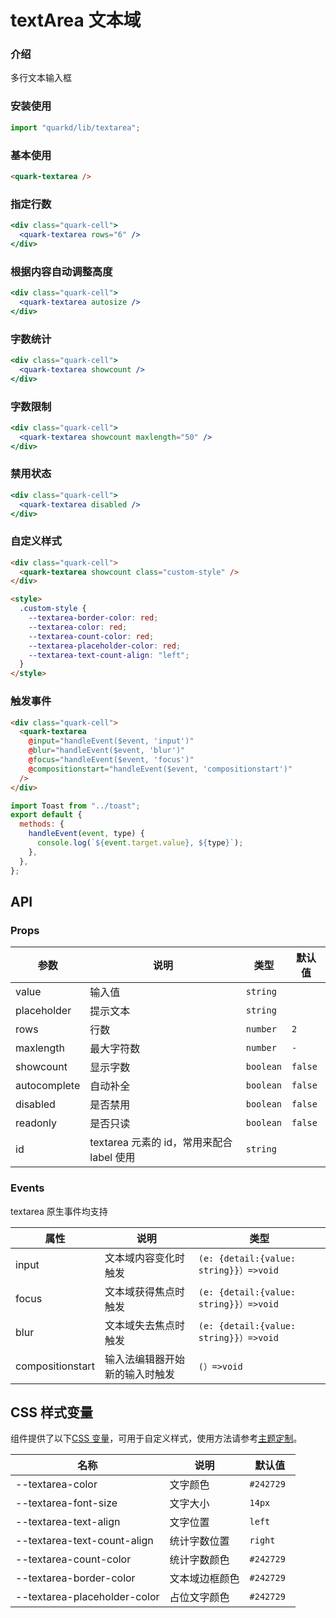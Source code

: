 # textArea 文本域

### 介绍

多行文本输入框

### 安装使用

```jsx
import "quarkd/lib/textarea";
```

### 基本使用

```html
<quark-textarea />
```

### 指定行数

```jsx
<div class="quark-cell">
  <quark-textarea rows="6" />
</div>
```

### 根据内容自动调整高度

```jsx
<div class="quark-cell">
  <quark-textarea autosize />
</div>
```

### 字数统计

```jsx
<div class="quark-cell">
  <quark-textarea showcount />
</div>
```

### 字数限制

```jsx
<div class="quark-cell">
  <quark-textarea showcount maxlength="50" />
</div>
```

### 禁用状态

```jsx
<div class="quark-cell">
  <quark-textarea disabled />
</div>
```

### 自定义样式

```html
<div class="quark-cell">
  <quark-textarea showcount class="custom-style" />
</div>

<style>
  .custom-style {
    --textarea-border-color: red;
    --textarea-color: red;
    --textarea-count-color: red;
    --textarea-placeholder-color: red;
    --textarea-text-count-align: "left";
  }
</style>
```

### 触发事件

```html
<div class="quark-cell">
  <quark-textarea
    @input="handleEvent($event, 'input')"
    @blur="handleEvent($event, 'blur')"
    @focus="handleEvent($event, 'focus')"
    @compositionstart="handleEvent($event, 'compositionstart')"
  />
</div>
```

```js
import Toast from "../toast";
export default {
  methods: {
    handleEvent(event, type) {
      console.log(`${event.target.value}, ${type}`);
    },
  },
};
```

## API

### Props

| 参数         | 说明                                      | 类型      | 默认值  |
| ------------ | ----------------------------------------- | --------- | ------- |
| value        | 输入值                                    | `string ` |
| placeholder  | 提示文本                                  | `string`  |
| rows         | 行数                                      | `number`  | `2`     |
| maxlength    | 最大字符数                                | `number ` | `-`     |
| showcount    | 显示字数                                  | `boolean` | `false` |
| autocomplete | 自动补全                                  | `boolean` | `false` |
| disabled     | 是否禁用                                  | `boolean` | `false` |
| readonly     | 是否只读                                  | `boolean` | `false` |
| id           | textarea 元素的 id，常用来配合 label 使用 | `string`  |

### Events

textarea 原生事件均支持

| 属性             | 说明                           | 类型                                    |
| ---------------- | ------------------------------ | --------------------------------------- |
| input            | 文本域内容变化时触发           | `(e: {detail:{value: string}}）=>void ` |
| focus            | 文本域获得焦点时触发           | `(e: {detail:{value: string}}）=>void ` |
| blur             | 文本域失去焦点时触发           | `(e: {detail:{value: string}}）=>void ` |
| compositionstart | 输入法编辑器开始新的输入时触发 | `(）=>void `                            |

## CSS 样式变量

组件提供了以下[CSS 变量](https://developer.mozilla.org/zh-CN/docs/Web/CSS/Using_CSS_custom_properties)，可用于自定义样式，使用方法请参考[主题定制](#/zh-CN/guide/theme)。

| 名称                         | 说明           | 默认值     |
| ---------------------------- | -------------- | ---------- |
| --textarea-color             | 文字颜色       | `#242729 ` |
| --textarea-font-size         | 文字大小       | `14px`     |
| --textarea-text-align        | 文字位置       | `left`     |
| --textarea-text-count-align  | 统计字数位置   | `right`    |
| --textarea-count-color       | 统计字数颜色   | `#242729`  |
| --textarea-border-color      | 文本域边框颜色 | `#242729`  |
| --textarea-placeholder-color | 占位文字颜色   | `#242729`  |
